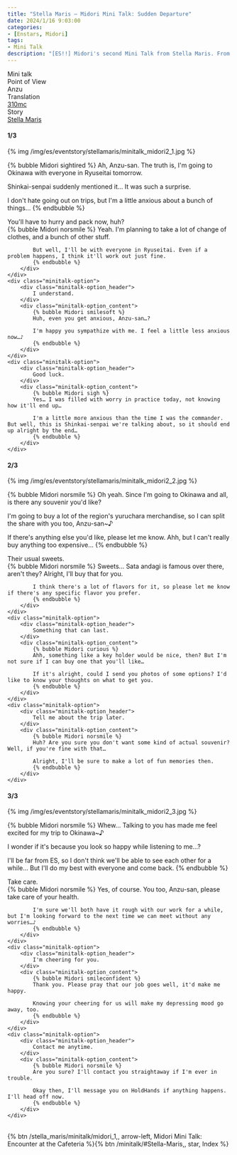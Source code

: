 ```yaml
---
title: "Stella Maris – Midori Mini Talk: Sudden Departure"
date: 2024/1/16 9:03:00
categories:
- [Enstars, Midori]
tags:
- Mini Talk
description: "[ES!!] Midori's second Mini Talk from Stella Maris. From Anzu's POV."
---
```

<div class="three-wrapper" style="--storyColor:#5ac189;--storyColor-rgb:90,193,137;--storyColor-h:147.4;--storyColor-s:45.4%;--storyColor-l:55.5%;">
    <div class="info-area">
        <div class="info">
            <div class="info-item characters">
                <div class="label">
                    Mini talk
                </div>
                <div class="value">
								<a href="/categories/Enstars/Midori" character="Midori"></a>
                </div>
            </div>
            <div class="info-item one">
                <div class="label">
                    Point of View
                </div>
                <div class="value">
                    Anzu
                </div>
            </div>
            <div class="info-item two">
                <div class="label">
                    Translation
                </div>
                <div class="value">
                    <a href="/about">310mc</a>
                </div>
            </div>
            <div class="info-item three">
                <div class="label">
                   Story
                </div>
                <div class="value">
                    <a href="/stella_maris">Stella Maris</a>
                </div>
            </div>
        </div>
    </div>
</div>

<!-- more -->

#### <div mt="rare"></div> 1/3

{% img /img/es/eventstory/stellamaris/minitalk_midori2_1.jpg %}

{% bubble Midori sightired %}
Ah, Anzu-san. The truth is, I'm going to Okinawa with everyone in Ryuseitai tomorrow.

Shinkai-senpai suddenly mentioned it… It was such a surprise.

I don't hate going out on trips, but I'm a little anxious about a bunch of things…
{% endbubble %}

<div class="minitalk" character="Anzu">
    <div class="minitalk-option">
        <div class="minitalk-option_header">
            You'll have to hurry and pack now, huh?
        </div>
        <div class="minitalk-option_content">
            {% bubble Midori norsmile %}
            Yeah. I'm planning to take a lot of change of clothes, and a bunch of other stuff.

            But well, I'll be with everyone in Ryuseitai. Even if a problem happens, I think it'll work out just fine.
			{% endbubble %}
        </div>
    </div>
    <div class="minitalk-option">
        <div class="minitalk-option_header">
            I understand.
        </div>
        <div class="minitalk-option_content">
            {% bubble Midori smilesoft %}
            Huh, even you get anxious, Anzu-san…?

            I'm happy you sympathize with me. I feel a little less anxious now…♪
			{% endbubble %}
        </div>
    </div>
    <div class="minitalk-option">
        <div class="minitalk-option_header">
            Good luck.
        </div>
        <div class="minitalk-option_content">
            {% bubble Midori sigh %}
            Yes… I was filled with worry in practice today, not knowing how it'll end up…

            I'm a little more anxious than the time I was the commander. But well, this is Shinkai-senpai we're talking about, so it should end up alright by the end…
			{% endbubble %}
        </div>
    </div>
</div>

#### <div mt="rare"></div> 2/3

{% img /img/es/eventstory/stellamaris/minitalk_midori2_2.jpg %}

{% bubble Midori norsmile %}
Oh yeah. Since I'm going to Okinawa and all, is there any souvenir you'd like?

I'm going to buy a lot of the region's yuruchara merchandise, so I can split the share with you too, Anzu-san~♪

If there's anything else you'd like, please let me know. Ahh, but I can't really buy anything too expensive…
{% endbubble %}

<div class="minitalk" character="Anzu">
    <div class="minitalk-option">
        <div class="minitalk-option_header">
            Their usual sweets.
        </div>
        <div class="minitalk-option_content">
            {% bubble Midori norsmile %}
            Sweets… Sata andagi is famous over there, aren't they? Alright, I'll buy that for you.

            I think there's a lot of flavors for it, so please let me know if there's any specific flavor you prefer.
			{% endbubble %}
        </div>
    </div>
    <div class="minitalk-option">
        <div class="minitalk-option_header">
            Something that can last.
        </div>
        <div class="minitalk-option_content">
            {% bubble Midori curious %}
            Ahh, something like a key holder would be nice, then? But I'm not sure if I can buy one that you'll like…

            If it's alright, could I send you photos of some options? I'd like to know your thoughts on what to get you.
			{% endbubble %}
        </div>
    </div>
    <div class="minitalk-option">
        <div class="minitalk-option_header">
            Tell me about the trip later.
        </div>
        <div class="minitalk-option_content">
            {% bubble Midori norsmile %}
            Huh? Are you sure you don't want some kind of actual souvenir? Well, if you're fine with that…

            Alright, I'll be sure to make a lot of fun memories then.
			{% endbubble %}
        </div>
    </div>
</div>

#### <div mt="rare"></div> 3/3

{% img /img/es/eventstory/stellamaris/minitalk_midori2_3.jpg %}

{% bubble Midori norsmile %}
Whew… Talking to you has made me feel excited for my trip to Okinawa~♪

I wonder if it's because you look so happy while listening to me…?

I'll be far from ES, so I don't think we'll be able to see each other for a while… But I'll do my best with everyone and come back.
{% endbubble %}

<div class="minitalk" character="Anzu">
    <div class="minitalk-option">
        <div class="minitalk-option_header">
          Take care.
        </div>
        <div class="minitalk-option_content">
            {% bubble Midori norsmile %}
            Yes, of course. You too, Anzu-san, please take care of your health.

            I'm sure we'll both have it rough with our work for a while, but I'm looking forward to the next time we can meet without any worries…♪
			{% endbubble %}
        </div>
    </div>
    <div class="minitalk-option">
        <div class="minitalk-option_header">
            I'm cheering for you.
        </div>
        <div class="minitalk-option_content">
            {% bubble Midori smileconfident %}
            Thank you. Please pray that our job goes well, it'd make me happy.

            Knowing your cheering for us will make my depressing mood go away, too.
			{% endbubble %}
        </div>
    </div>
    <div class="minitalk-option">
        <div class="minitalk-option_header">
            Contact me anytime.
        </div>
        <div class="minitalk-option_content">
            {% bubble Midori norsmile %}
            Are you sure? I'll contact you straightaway if I'm ever in trouble.

            Okay then, I'll message you on HoldHands if anything happens. I'll head off now.
			{% endbubble %}
        </div>
    </div>
</div>
<br>
<div toc>{% btn /stella_maris/minitalk/midori_1,, arrow-left, Midori Mini Talk: Encounter at the Cafeteria %}{% btn /minitalk/#Stella-Maris,, star, Index %}</div>
